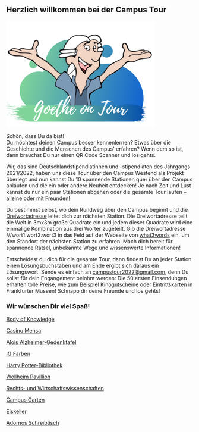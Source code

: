 ## Herzlich willkommen bei der Campus Tour
<p class="aligncenter">
    <img src="Logo.png" alt="centered image" width="400" />
</p>
Schön, dass Du da bist! <br/>
Du möchtest deinen Campus besser kennenlernen? Etwas über die Geschichte und die Menschen des Campus' erfahren? Wenn dem so ist, dann brauchst Du nur einen QR Code Scanner und los gehts. 

Wir, das sind Deutschlandstipendiatinnen und -stipendiaten des Jahrgangs 2021/2022, haben uns diese Tour über den Campus Westend als Projekt überlegt und nun kannst Du 10 spannende Stationen quer über den Campus ablaufen und die ein oder andere Neuheit entdecken! Je nach Zeit und Lust kannst du nur ein paar Stationen abgehen oder die gesamte Tour laufen – alleine oder mit Freunden!

Du bestimmst selbst, wo dein Rundweg über den Campus beginnt und die [Dreiwortadresse](https://what3words.com/pinsel.enthielt.vorweisen) leitet dich zur nächsten Station. Die Dreiwortadresse teilt die Welt in 3mx3m große Quadrate ein und jedem dieser Quadrate wird eine einmalige Kombination aus drei Wörter zugeteilt. Gib die Dreiwortadresse ///wort1.wort2.wort3 in das Feld auf der Webseite von [what3words](https://what3words.com/pinsel.enthielt.vorweisen) ein, um den Standort der nächsten Station zu erfahren. Mach dich bereit für spannende Rätsel, unbekannte Wege und wissenswerte Informationen!

Entscheidest du dich für die gesamte Tour, dann findest Du an jeder Station einen Lösungsbuchstaben und am Ende ergibt sich daraus ein Lösungswort. Sende es einfach an campustour2022@gmail.com, denn Du sollst für dein Engangement belohnt werden: Die 50 ersten Einsendungen erhalten tolle Preise, wie zum Beispiel Kinogutscheine oder Eintrittskarten in Frankfurter Museen! 
Schnapp dir deine Freunde und los gehts!

### Wir wünschen Dir viel Spaß!


[Body of Knowledge](body_of_knowledge.md)

[Casino Mensa](casino_mensa.md)

[Alois Alzheimer-Gedenktafel](alois_alzheimer-gedenktafel.md)

[IG Farben](ig_farben.md)

[Harry Potter-Bibliothek](harry_potter-bibliothek.md)

[Wollheim Pavillion](wollheim-pavillon.md)

[Rechts- und Wirtschaftswissenschaften](ruw.md)

[Campus Garten](campus-garten.md)

[Eiskeller](eiskeller.md)

[Adornos Schreibtisch](adornos_schreibtisch.md)






